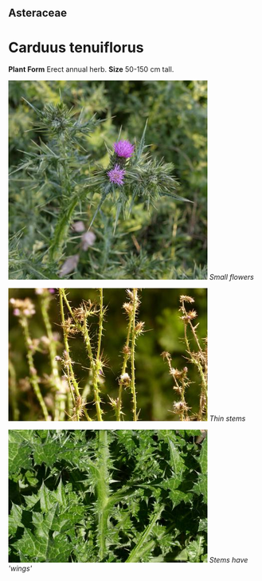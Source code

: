 ## Asteraceae
# Carduus tenuiflorus
 **Plant Form** Erect annual herb. **Size** 50-150 cm tall.


![Small flowers](62390__DSF2694.jpg)
 *Small flowers* 

![Thin stems](8805_P6880978.jpg)
 *Thin stems* 

![Stems have 'wings'](2943_P6840530.jpg)
 *Stems have 'wings'* 

